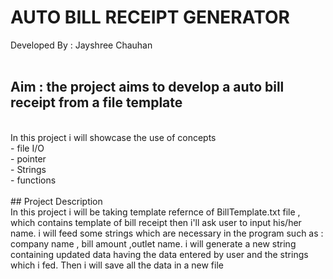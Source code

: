# AUTO BILL RECEIPT GENERATOR

Developed By : Jayshree Chauhan
<br>
<br>
## Aim : the project aims to develop a auto bill receipt from a file template 
<br>
In this project i will showcase the use of concepts 
<br>
    - file I/O<br>
    - pointer<br>
    - Strings<br>
    - functions<br>
<br>
## Project Description
<br>
In this project i will be taking template refernce of BillTemplate.txt file , which contains template of bill receipt
then i'll ask user to input his/her name. 
i will feed some strings which are necessary in the program such as : company name , bill amount ,outlet name.
i will generate a new string containing updated data having the data entered by user and the strings which i fed.  
Then i will save all the data in a new file
